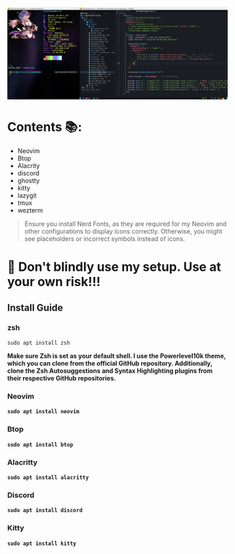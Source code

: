 <div style="text-align: center;">
    <img src="assets/demo.png" alt="og" />
</div>

# Contents 📚:
- Neovim 
- Btop 
- Alacrity 
- discord
- ghostty
- kitty
- lazygit 
- tmux 
- wezterm

> Ensure you install Nerd Fonts, as they are required for my Neovim and other configurations to display icons correctly. Otherwise, you might see placeholders or incorrect symbols instead of icons.



# 👻 Don't blindly use my setup. Use at your own risk!!!

## Install Guide

### zsh
```
sudo apt install zsh 
```
<b> Make sure Zsh is set as your default shell. I use the Powerlevel10k theme, which you can clone from the official GitHub repository. Additionally, clone the Zsh Autosuggestions and Syntax Highlighting plugins from their respective GitHub repositories. 

### Neovim 
```
sudo apt install neovim
```

### Btop 
```
sudo apt install btop
```

### Alacritty 
```
sudo apt install alacritty
```

### Discord 
```
sudo apt install discord
```

### Kitty
```
sudo apt install kitty
```


